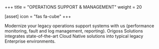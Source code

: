 +++
title = "OPERATIONS SUPPORT & MANAGEMENT"
weight = 20

[asset]
  icon = "fas fa-cube"
+++

Modernize your legacy operations support systems with us (performance monitoring, fault and log management, reporting). Origoss Solutions integrates state-of-the-art Cloud Native solutions into typical legacy Enterprise environments.
